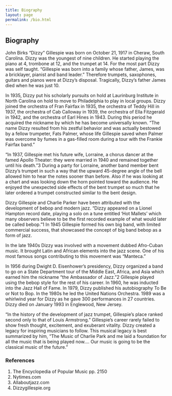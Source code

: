 ```yaml
---
title: Biography
layout: page
permalink: /bio.html
---
```


## Biography

John Birks “Dizzy” Gillespie was born on October 21, 1917 in Cheraw, South Carolina. Dizzy was the youngest of nine children. He started playing the piano at 4, trombone at 12, and the trumpet at 14. For the most part Dizzy was self taught. “Gillespie was born into a family whose father, James, was a bricklayer, pianist and band leader.” Therefore trumpets, saxophones, guitars and pianos were at Dizzy’s disposal. Tragically, Dizzy’s father James died when he was just 10.

In 1935, Dizzy put his scholarly pursuits on hold at Laurinburg Institute in North Carolina on hold to move to Philadelphia to play in local groups. Dizzy joined the orchestra of Fran Fairfax in 1935, the orchestra of Teddy Hill in 1937, the orchestra of Cab Calloway in 1939, the orchestra of Ella Fitzgerald in 1942, and the orchestra of Earl Hines in 1943. During this period he acquired the nickname by which he has become universally known. “The name Dizzy resulted from his zestful behavior and was actually bestowed by a fellow trumpeter, Fats Palmer, whose life Gillespie saved when Palmer was overcome by fumes in a gas-filled room during a tour with the Frankie Fairfax band.”

“In 1937, Gillespie met his future wife, Lorraine, a chorus dancer at the famed Apollo Theater: they were married in 1940 and remained together until his death.”3 During a party for Lorraine, another band member bent Dizzy’s trumpet in such a way that the upward 45-degree angle of the bell allowed him to hear the notes sooner than before. Also if he was looking at a chart and was looking down the horn pointed toward the audience. He enjoyed the unexpected side effects of the bent trumpet so much that he later ordered a trumpet constructed similar to the bent design.

Dizzy Gillespie and Charlie Parker have been attributed with the development of bebop and modern jazz. “Dizzy appeared on a Lionel Hampton record date, playing a solo on a tune entitled ‘Hot Mallets’ which many observers believe to be the first recorded example of what would later be called bebop.”1 In 1945 Gillespie formed his own big band, with limited commercial success, that showcased the concept of big band bebop as a form of jazz.

In the late 1940s Dizzy was involved with a movement dubbed Afro-Cuban music. It brought Latin and African elements into the jazz scene. One of his most famous songs contributing to this movement was “Manteca.”

In 1956 during Dwight D. Eisenhower’s presidency, Dizzy organized a band to go on a State Department tour of the Middle East, Africa, and Asia which earned him the nickname “the Ambassador of Jazz.”2 Gillespie played using the bebop style for the rest of his career. In 1960, he was inducted into the Jazz Hall of Fame. In 1979, Dizzy published his autobiography To Be or Not to Bop. In the 1980s he led the United Nations Orchestra. 1989 was a whirlwind year for Dizzy as he gave 300 performances in 27 countries. Dizzy died on January 1993 in Englewood, New Jersey.

“In the history of the development of jazz trumpet, Gillespie’s place ranked second only to that of Louis Armstrong.” Gillespie’s career rarely failed to show fresh thought, excitement, and exuberant vitality. Dizzy created a legacy for inspiring musicians to follow. This musical legacy is best summarized by him, “The Music of Charlie Park and me laid a foundation for all the music that is being played now…. Our music is going to be the classical music of the future.”

### References

1. The Encyclopedia of Popular Music pp. 2150
2. Nytimes.com
3. Allaboutjazz.com
4. Dizzygillespie.org